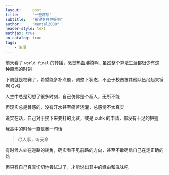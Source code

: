 ```yaml
---
layout:     post
title:      "一些瞎想"
subtitle:   "希望岁月静好吧"
author:     "mental2008"
header-style: text
mathjax: true
no-catalog: true
tags:
    - 生活
---
```


前天看了 `world final` 的转播，感觉热血沸腾啊...虽然整个算法生涯都很少有这种超燃的时刻

下周就是校赛了，希望能多补点题，调整下状态，不至于校赛被其他队伍吊起来锤啊 QvQ

人生中总是幻想了很多时刻，自己仿佛是个超人，无所不能

但现实总是骨感的，没有汗水甚至痛苦浇灌，总感觉不太真实

说实在话，自己对于接下来要打的比赛，或是 cuhk 的申请，都没有十足的把握

我高中的时候一直信奉一句话

> 尽人事，听天命

有时候人处在道路的转角，确实看不见前路的方向，甚至不敢确信自己在走正确的路

但只有自己真真切切地尝试过了，才能说出其中的缘由和滋味吧